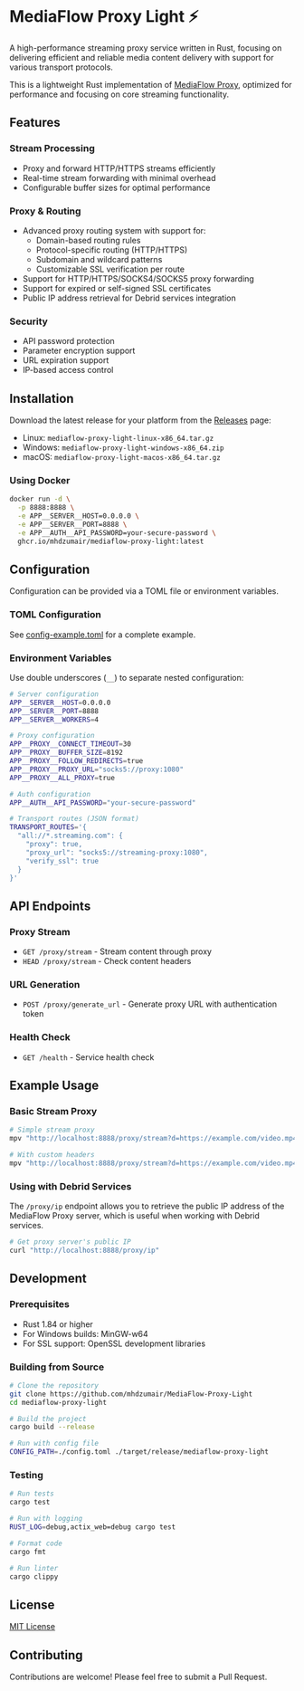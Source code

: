 # MediaFlow Proxy Light ⚡️ 

A high-performance streaming proxy service written in Rust, focusing on delivering efficient and reliable media content delivery with support for various transport protocols.

This is a lightweight Rust implementation of [MediaFlow Proxy](https://github.com/mhdzumair/mediaflow-proxy), optimized for performance and focusing on core streaming functionality.

## Features

### Stream Processing
- Proxy and forward HTTP/HTTPS streams efficiently
- Real-time stream forwarding with minimal overhead
- Configurable buffer sizes for optimal performance

### Proxy & Routing
- Advanced proxy routing system with support for:
  - Domain-based routing rules
  - Protocol-specific routing (HTTP/HTTPS)
  - Subdomain and wildcard patterns
  - Customizable SSL verification per route
- Support for HTTP/HTTPS/SOCKS4/SOCKS5 proxy forwarding
- Support for expired or self-signed SSL certificates
- Public IP address retrieval for Debrid services integration

### Security
- API password protection
- Parameter encryption support
- URL expiration support
- IP-based access control

## Installation

Download the latest release for your platform from the [Releases](https://github.com/mhdzumair/MediaFlow-Proxy-Light/releases) page:

- Linux: `mediaflow-proxy-light-linux-x86_64.tar.gz`
- Windows: `mediaflow-proxy-light-windows-x86_64.zip`
- macOS: `mediaflow-proxy-light-macos-x86_64.tar.gz`

### Using Docker

```bash
docker run -d \
  -p 8888:8888 \
  -e APP__SERVER__HOST=0.0.0.0 \
  -e APP__SERVER__PORT=8888 \
  -e APP__AUTH__API_PASSWORD=your-secure-password \
  ghcr.io/mhdzumair/mediaflow-proxy-light:latest
```

## Configuration

Configuration can be provided via a TOML file or environment variables.

### TOML Configuration
See [config-example.toml](/config-example.toml) for a complete example.

### Environment Variables

Use double underscores (`__`) to separate nested configuration:

```bash
# Server configuration
APP__SERVER__HOST=0.0.0.0
APP__SERVER__PORT=8888
APP__SERVER__WORKERS=4

# Proxy configuration
APP__PROXY__CONNECT_TIMEOUT=30
APP__PROXY__BUFFER_SIZE=8192
APP__PROXY__FOLLOW_REDIRECTS=true
APP__PROXY__PROXY_URL="socks5://proxy:1080"
APP__PROXY__ALL_PROXY=true

# Auth configuration
APP__AUTH__API_PASSWORD="your-secure-password"

# Transport routes (JSON format)
TRANSPORT_ROUTES='{
  "all://*.streaming.com": {
    "proxy": true,
    "proxy_url": "socks5://streaming-proxy:1080",
    "verify_ssl": true
  }
}'
```


## API Endpoints

### Proxy Stream
- `GET /proxy/stream` - Stream content through proxy
- `HEAD /proxy/stream` - Check content headers

### URL Generation
- `POST /proxy/generate_url` - Generate proxy URL with authentication token

### Health Check
- `GET /health` - Service health check

## Example Usage

### Basic Stream Proxy

```bash
# Simple stream proxy
mpv "http://localhost:8888/proxy/stream?d=https://example.com/video.mp4&api_password=your_password"

# With custom headers
mpv "http://localhost:8888/proxy/stream?d=https://example.com/video.mp4&h_referer=https://example.com&h_origin=https://example.com&api_password=your_password"
```

### Using with Debrid Services

The `/proxy/ip` endpoint allows you to retrieve the public IP address of the MediaFlow Proxy server, which is useful when working with Debrid services.

```bash
# Get proxy server's public IP
curl "http://localhost:8888/proxy/ip"
```

## Development

### Prerequisites

- Rust 1.84 or higher
- For Windows builds: MinGW-w64
- For SSL support: OpenSSL development libraries

### Building from Source

```bash
# Clone the repository
git clone https://github.com/mhdzumair/MediaFlow-Proxy-Light
cd mediaflow-proxy-light

# Build the project
cargo build --release

# Run with config file
CONFIG_PATH=./config.toml ./target/release/mediaflow-proxy-light
```

### Testing

```bash
# Run tests
cargo test

# Run with logging
RUST_LOG=debug,actix_web=debug cargo test

# Format code
cargo fmt

# Run linter
cargo clippy
```

## License

[MIT License](LICENSE)

## Contributing

Contributions are welcome! Please feel free to submit a Pull Request.
